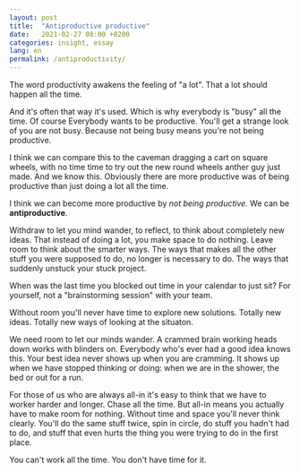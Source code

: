 ```yaml
---
layout: post
title:  "Antiproductive productive"
date:   2021-02-27 08:00 +0200
categories: insight, essay
lang: en
permalink: /antiproductivity/
---
```


The word productivity awakens the feeling of "a lot". That a lot should happen all the time.

And it's often that way it's used. Which is why everybody is "busy" all the time. Of course  Everybody wants to be productive. You'll get a strange look of you are not busy. Because not being busy means you're not being productive.

I think we can compare this to the caveman dragging a cart on square wheels, with no time time to try out the new round wheels anther guy just made. And we know this. Obviously there are more productive was of being productive than just doing a lot all the time.

I think we can become more productive by _not being productive_. We can be **antiproductive**. 

Withdraw to let you mind wander, to reflect, to think about completely new ideas. That instead of doing a lot, you make space to do nothing. Leave room to think about the smarter ways. The ways that makes all the other stuff you were supposed to do, no longer is necessary to do. The ways that suddenly unstuck your stuck project.

When was the last time you blocked out time in your calendar to just sit? For yourself, not a "brainstorming session" with your team.

Without room you'll never have time to explore new solutions. Totally new ideas. Totally new ways of looking at the situaton.

We need room to let our minds wander. A crammed brain working heads down works with blinders on. Everybody who's ever had a good idea knows this. Your best idea never shows up when you are cramming. It shows up when we have stopped thinking or doing: when we are in the shower, the bed or out for a run.

For those of us who are always all-in it's easy to think that we have to worker harder and longer. Chase all the time. But all-in means you actually have to make room for nothing. Without time and space you'll never think clearly. You'll do the same stuff twice, spin in circle, do stuff you hadn't had to do, and stuff that even hurts the thing you were trying to do in the first place.

You can't work all the time. You don't have time for it.
